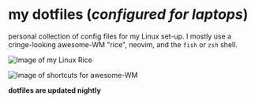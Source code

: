 # my dotfiles (***configured for laptops***) 

personal collection of config files for my Linux set-up. I mostly use a cringe-looking awesome-WM "rice", neovim, and the `fish` or `zsh` shell.

![Image of my Linux Rice](https://aedrielkylejavier.me/assets/rice.png)

![Image of shortcuts for awesome-WM](https://aedrielkylejavier.me/assets/shortcuts.png)

**dotfiles are updated nightly**
